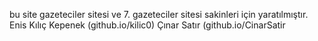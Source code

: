 bu site gazeteciler sitesi ve 7. gazeteciler sitesi sakinleri için yaratılmıştır.
Enis Kılıç Kepenek  (github.io/kilic0)
Çınar Satır (github.io/CinarSatir
